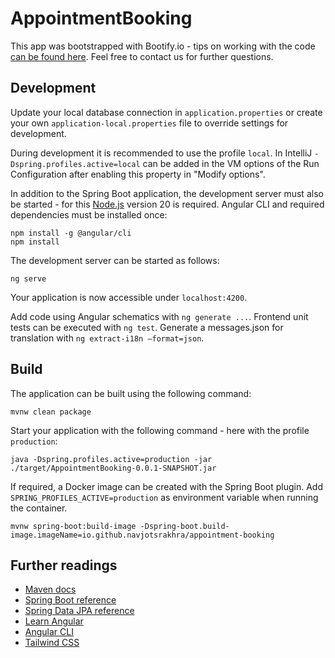 # AppointmentBooking

This app was bootstrapped with Bootify.io - tips on working with the code [can be found here](https://bootify.io/next-steps/).
Feel free to contact us for further questions.

## Development

Update your local database connection in `application.properties` or create your own `application-local.properties` file to override
settings for development.

During development it is recommended to use the profile `local`. In IntelliJ `-Dspring.profiles.active=local` can be
added in the VM options of the Run Configuration after enabling this property in "Modify options".

In addition to the Spring Boot application, the development server must also be started - for this
[Node.js](https://nodejs.org/) version 20 is required. Angular CLI and required dependencies must be installed once:

```
npm install -g @angular/cli
npm install
```

The development server can be started as follows:

```
ng serve
```

Your application is now accessible under `localhost:4200`.

Add code using Angular schematics with `ng generate ...`.
Frontend unit tests can be executed with `ng test`.
Generate a messages.json for translation with `ng extract-i18n –format=json`.

## Build

The application can be built using the following command:

```
mvnw clean package
```

Start your application with the following command - here with the profile `production`:

```
java -Dspring.profiles.active=production -jar ./target/AppointmentBooking-0.0.1-SNAPSHOT.jar
```

If required, a Docker image can be created with the Spring Boot plugin. Add `SPRING_PROFILES_ACTIVE=production` as
environment variable when running the container.

```
mvnw spring-boot:build-image -Dspring-boot.build-image.imageName=io.github.navjotsrakhra/appointment-booking
```

## Further readings

* [Maven docs](https://maven.apache.org/guides/index.html)  
* [Spring Boot reference](https://docs.spring.io/spring-boot/docs/current/reference/htmlsingle/)  
* [Spring Data JPA reference](https://docs.spring.io/spring-data/jpa/reference/jpa.html)
* [Learn Angular](https://angular.dev/tutorials/learn-angular)  
* [Angular CLI](https://angular.dev/tools/cli)
* [Tailwind CSS](https://tailwindcss.com/)  
